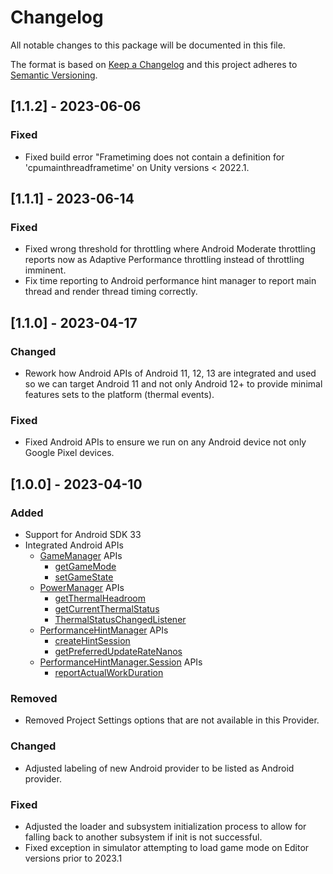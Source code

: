 # Changelog
All notable changes to this package will be documented in this file.

The format is based on [Keep a Changelog](http://keepachangelog.com/en/1.0.0/)
and this project adheres to [Semantic Versioning](http://semver.org/spec/v2.0.0.html).

## [1.1.2] - 2023-06-06

### Fixed
* Fixed build error "Frametiming does not contain a definition for 'cpumainthreadframetime' on Unity versions < 2022.1.

## [1.1.1] - 2023-06-14

### Fixed
* Fixed wrong threshold for throttling where Android Moderate throttling reports now as Adaptive Performance throttling instead of throttling imminent.
* Fix time reporting to Android performance hint manager to report main thread and render thread timing correctly.

## [1.1.0] - 2023-04-17

### Changed
* Rework how Android APIs of Android 11, 12, 13 are integrated and used so we can target Android 11 and not only Android 12+ to provide minimal features sets to the platform (thermal events).


### Fixed
* Fixed Android APIs to ensure we run on any Android device not only Google Pixel devices.


## [1.0.0] - 2023-04-10

### Added
* Support for Android SDK 33
* Integrated Android APIs
  * [GameManager](https://developer.android.com/reference/android/app/GameManager) APIs
    * [getGameMode](https://developer.android.com/reference/android/app/GameManager#getGameMode())
    * [setGameState](https://developer.android.com/reference/android/app/GameManager#setGameState(android.app.GameState))
  * [PowerManager](https://developer.android.com/reference/android/os/PowerManager) APIs
    * [getThermalHeadroom](https://developer.android.com/reference/android/os/PowerManager#getThermalHeadroom(int))
    * [getCurrentThermalStatus](https://developer.android.com/reference/android/os/PowerManager#getCurrentThermalStatus())
    * [ThermalStatusChangedListener](https://developer.android.com/reference/android/os/PowerManager.OnThermalStatusChangedListener)
  * [PerformanceHintManager](https://developer.android.com/reference/android/os/PerformanceHintManager) APIs
    * [createHintSession](https://developer.android.com/reference/android/os/PerformanceHintManager#createHintSession(int[],%20long))
    * [getPreferredUpdateRateNanos](https://developer.android.com/reference/android/os/PerformanceHintManager#getPreferredUpdateRateNanos())
  * [PerformanceHintManager.Session](https://developer.android.com/reference/android/os/PerformanceHintManager.Session) APIs
    * [reportActualWorkDuration](https://developer.android.com/reference/android/os/PerformanceHintManager.Session#reportActualWorkDuration(long))

### Removed
* Removed Project Settings options that are not available in this Provider.

### Changed
* Adjusted labeling of new Android provider to be listed as Android provider.

### Fixed
- Adjusted the loader and subsystem initialization process to allow for falling back to another subsystem if init is not successful.
- Fixed exception in simulator attempting to load game mode on Editor versions prior to 2023.1
